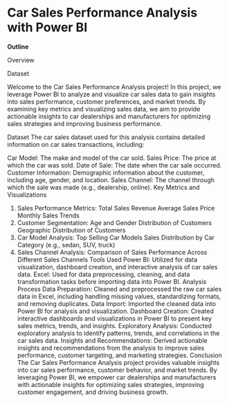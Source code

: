 # Car Sales Performance Analysis with Power BI

**Outline**

Overview

Dataset

Welcome to the Car Sales Performance Analysis project! In this project, we leverage Power BI to analyze and visualize car sales data to gain insights into sales performance, customer preferences, and market trends. By examining key metrics and visualizing sales data, we aim to provide actionable insights to car dealerships and manufacturers for optimizing sales strategies and improving business performance.

Dataset
The car sales dataset used for this analysis contains detailed information on car sales transactions, including:

Car Model: The make and model of the car sold.
Sales Price: The price at which the car was sold.
Date of Sale: The date when the car sale occurred.
Customer Information: Demographic information about the customer, including age, gender, and location.
Sales Channel: The channel through which the sale was made (e.g., dealership, online).
Key Metrics and Visualizations
1. Sales Performance Metrics:
Total Sales Revenue
Average Sales Price
Monthly Sales Trends
2. Customer Segmentation:
Age and Gender Distribution of Customers
Geographic Distribution of Customers
3. Car Model Analysis:
Top Selling Car Models
Sales Distribution by Car Category (e.g., sedan, SUV, truck)
4. Sales Channel Analysis:
Comparison of Sales Performance Across Different Sales Channels
Tools Used
Power BI: Utilized for data visualization, dashboard creation, and interactive analysis of car sales data.
Excel: Used for data preprocessing, cleaning, and data transformation tasks before importing data into Power BI.
Analysis Process
Data Preparation: Cleaned and preprocessed the raw car sales data in Excel, including handling missing values, standardizing formats, and removing duplicates.
Data Import: Imported the cleaned data into Power BI for analysis and visualization.
Dashboard Creation: Created interactive dashboards and visualizations in Power BI to present key sales metrics, trends, and insights.
Exploratory Analysis: Conducted exploratory analysis to identify patterns, trends, and correlations in the car sales data.
Insights and Recommendations: Derived actionable insights and recommendations from the analysis to improve sales performance, customer targeting, and marketing strategies.
Conclusion
The Car Sales Performance Analysis project provides valuable insights into car sales performance, customer behavior, and market trends. By leveraging Power BI, we empower car dealerships and manufacturers with actionable insights for optimizing sales strategies, improving customer engagement, and driving business growth.


